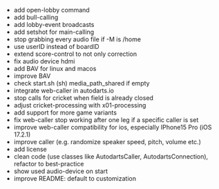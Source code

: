 - add open-lobby command
- add bull-calling
- add lobby-event broadcasts
- add setshot for main-calling
- stop grabbing every audio file if -M is /home
- use userID instead of boardID
- extend score-control to not only correction
- fix audio device hdmi
- add BAV for linux and macos
- improve BAV
- check start.sh (sh) media_path_shared if empty
- integrate web-caller in autodarts.io
- stop calls for cricket when field is already closed
- adjust cricket-processing with x01-processing
- add support for more game variants
- fix web-caller stop working after one leg if a specific caller is set
- improve web-caller compatibility for ios, especially IPhone15 Pro (iOS 17.2.1)
- improve caller (e.g. randomize speaker speed, pitch, volume etc.)
- add license
- clean code (use classes like AutodartsCaller, AutodartsConnection), refactor to best-practice
- show used audio-device on start
- improve README: default to customization